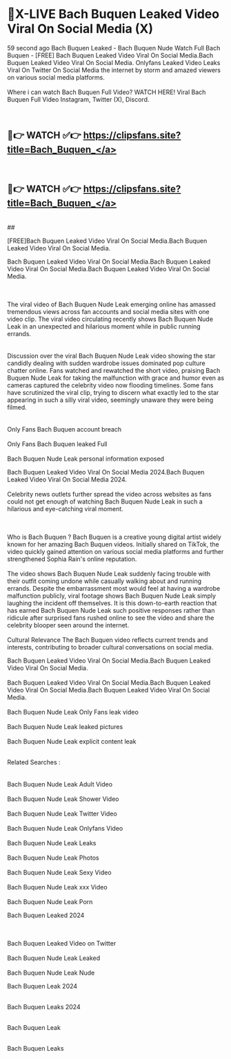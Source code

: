 # 🔴X-LIVE Bach Buquen  Leaked Video Viral On Social Media (X)<br>


59 second ago Bach Buquen  Leaked  - Bach Buquen  Nude  Watch Full Bach Buquen  - [FREE] Bach Buquen  Leaked Video Viral On Social Media.Bach Buquen  Leaked Video Viral On Social Media.   Onlyfans Leaked Video Leaks Viral On Twitter On Social Media the internet by storm and amazed viewers on various social media platforms. <br><br>
Where i can watch Bach Buquen  Full Video? WATCH HERE! Viral Bach Buquen  Full Video Instagram, Twitter (X), Discord. <br>


 <br>

##  🔴👉 WATCH ✅👉  <a href="https://clipsfans.site?title=Bach_Buquen_&ref=git">https://clipsfans.site?title=Bach_Buquen_</a> <br>
  <br>

##  🔴👉 WATCH ✅👉  <a href="https://clipsfans.site?title=Bach_Buquen_&ref=git">https://clipsfans.site?title=Bach_Buquen_</a> <br>
  <br>
  ##



[FREE]Bach Buquen  Leaked Video Viral On Social Media.Bach Buquen  Leaked Video Viral On Social Media. <br>

Bach Buquen  Leaked Video Viral On Social Media.Bach Buquen  Leaked Video Viral On Social Media.Bach Buquen  Leaked Video Viral On Social Media. <br>


  <br>

  <br>
The viral video of Bach Buquen  Nude Leak emerging online has amassed tremendous views across fan accounts and social media sites with one video clip. The viral video circulating recently shows Bach Buquen  Nude Leak in an unexpected and hilarious moment while in public running errands.<br>
<br>


<br>
Discussion over the viral Bach Buquen  Nude Leak video showing the star candidly dealing with sudden wardrobe issues dominated pop culture chatter online. Fans watched and rewatched the short video, praising Bach Buquen  Nude Leak for taking the malfunction with grace and humor even as cameras captured the celebrity video now flooding timelines. Some fans have scrutinized the viral clip, trying to discern what exactly led to the star appearing in such a silly viral video, seemingly unaware they were being filmed.<br>
<br>
<br> 
Only Fans Bach Buquen  account breach<br>
<br>
Only Fans Bach Buquen  leaked Full <br>
<br>
Bach Buquen  Nude Leak personal information exposed<br>

Bach Buquen  Leaked Video Viral On Social Media 2024.Bach Buquen  Leaked Video Viral On Social Media 2024. <br>
<br>
Celebrity news outlets further spread the video across websites as fans could not get enough of watching Bach Buquen  Nude Leak in such a hilarious and eye-catching viral moment.<br>
<br>

<br>
Who is Bach Buquen ? Bach Buquen  is a creative young digital artist widely known for her amazing Bach Buquen  videos. Initially shared on TikTok, the video quickly gained attention on various social media platforms and further strengthened Sophia Rain's online reputation.<br>
<br>
The video shows Bach Buquen  Nude Leak suddenly facing trouble with their outfit coming undone while casually walking about and running errands. Despite the embarrassment most would feel at having a wardrobe malfunction publicly, viral footage shows Bach Buquen  Nude Leak simply laughing the incident off themselves. It is this down-to-earth reaction that has earned Bach Buquen  Nude Leak such positive responses rather than ridicule after surprised fans rushed online to see the video and share the celebrity blooper seen around the internet.<br>
<br>
Cultural Relevance The Bach Buquen  video reflects current trends and interests, contributing to broader cultural conversations on social media.<br>

Bach Buquen  Leaked Video Viral On Social Media.Bach Buquen  Leaked Video Viral On Social Media.<br>
<br>
Bach Buquen  Leaked Video Viral On Social Media.Bach Buquen  Leaked Video Viral On Social Media.Bach Buquen  Leaked Video Viral On Social Media.<br>
<br>
Bach Buquen  Nude Leak Only Fans leak video<br>
<br>
Bach Buquen  Nude Leak leaked pictures<br>
<br>
Bach Buquen  Nude Leak explicit content leak<br>


<br>
Related Searches :<br>
<br>

<br>
Bach Buquen  Nude Leak Adult Video<br>
<br>
Bach Buquen  Nude Leak Shower Video<br>
<br>
Bach Buquen  Nude Leak Twitter Video<br>
<br>
Bach Buquen  Nude Leak Onlyfans Video<br>
<br>
Bach Buquen  Nude Leak Leaks<br>
<br>
Bach Buquen  Nude Leak Photos<br>

<br>
Bach Buquen  Nude Leak Sexy Video<br>
<br>
Bach Buquen  Nude Leak xxx Video<br>
<br>
Bach Buquen  Nude Leak Porn<br>

Bach Buquen   Leaked 2024 <br> <br>
<br>

Bach Buquen  Leaked Video on Twitter <br>
<br>
Bach Buquen  Nude Leak Leaked<br>
<br>
Bach Buquen  Nude Leak Nude<br>


Bach Buquen   Leak 2024 <br> <br>



Bach Buquen   Leaks 2024 <br> <br>



 
Bach Buquen   Leak<br> <br>



Bach Buquen   Leaks<br> <br>





</p>




 



</p>










